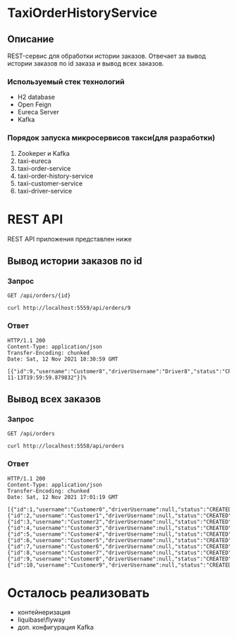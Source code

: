 # TaxiOrderHistoryService
## Описание

REST-сервис для обработки истории заказов. Отвечает за вывод истории заказов по id заказа и вывод всех заказов.
### Используемый стек технологий
- H2 database
- Open Feign
- Eureca Server
- Kafka

### Порядок запуска микросервисов такси(для разработки)

1. Zookeper и Kafka
2. taxi-eureca
3. taxi-order-service
4. taxi-order-history-service
5. taxi-customer-service
6. taxi-driver-service

# REST API
REST API приложения представлен ниже

## Вывод истории заказов по id
### Запрос
`GET /api/orders/{id}`

    curl http://localhost:5559/api/orders/9
### Ответ
    HTTP/1.1 200 
    Content-Type: application/json
    Transfer-Encoding: chunked
    Date: Sat, 12 Nov 2021 18:30:59 GMT

    [{"id":9,"username":"Customer8","driverUsername":"Driver8","status":"CREATED","information":"Information8","localDateTime":"2021-11-13T19:59:59.879832"}]% 

## Вывод всех заказов
### Запрос
`GET /api/orders`

    curl http://localhost:5558/api/orders
### Ответ
    HTTP/1.1 200 
    Content-Type: application/json
    Transfer-Encoding: chunked
    Date: Sat, 12 Nov 2021 17:01:19 GMT

    [{"id":1,"username":"Customer0","driverUsername":null,"status":"CREATED","information":"Information0"},{"id":2,"username":"Customer1","driverUsername":null,"status":"CREATED","information":"Information1"},{"id":3,"username":"Customer2","driverUsername":null,"status":"CREATED","information":"Information2"},{"id":4,"username":"Customer3","driverUsername":null,"status":"CREATED","information":"Information3"},{"id":5,"username":"Customer4","driverUsername":null,"status":"CREATED","information":"Information4"},{"id":6,"username":"Customer5","driverUsername":null,"status":"CREATED","information":"Information5"},{"id":7,"username":"Customer6","driverUsername":null,"status":"CREATED","information":"Information6"},{"id":8,"username":"Customer7","driverUsername":null,"status":"CREATED","information":"Information7"},{"id":9,"username":"Customer8","driverUsername":null,"status":"CREATED","information":"Information8"},{"id":10,"username":"Customer9","driverUsername":null,"status":"CREATED","information":"Information9"}}]%

# Осталось реализовать
- контейнеризация
- liquibase\flyway
- доп. конфигурация Kafka